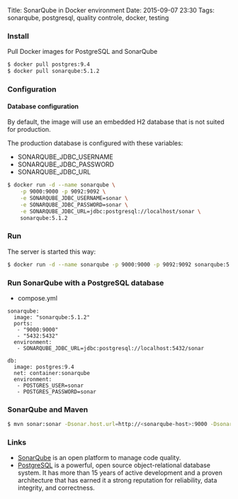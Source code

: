 Title: SonarQube in Docker environment
Date: 2015-09-07 23:30
Tags: sonarqube, postgresql, quality controle, docker, testing

### Install

Pull Docker images for PostgreSQL and SonarQube

```sh
$ docker pull postgres:9.4
$ docker pull sonarqube:5.1.2
```

### Configuration

#### Database configuration

By default, the image will use an embedded H2 database that is not suited for production.

The production database is configured with these variables: 

- SONARQUBE_JDBC_USERNAME
- SONARQUBE_JDBC_PASSWORD
- SONARQUBE_JDBC_URL

```sh
$ docker run -d --name sonarqube \
    -p 9000:9000 -p 9092:9092 \
    -e SONARQUBE_JDBC_USERNAME=sonar \
    -e SONARQUBE_JDBC_PASSWORD=sonar \
    -e SONARQUBE_JDBC_URL=jdbc:postgresql://localhost/sonar \
    sonarqube:5.1.2
```

### Run

The server is started this way:

```sh
$ docker run -d --name sonarqube -p 9000:9000 -p 9092:9092 sonarqube:5.1.2
```

### Run SonarQube with a PostgreSQL database

- compose.yml

```
sonarqube:
  image: "sonarqube:5.1.2"
  ports:
   - "9000:9000"
   - "5432:5432"
  environment:
   - SONARQUBE_JDBC_URL=jdbc:postgresql://localhost:5432/sonar

db:
  image: postgres:9.4
  net: container:sonarqube
  environment:
   - POSTGRES_USER=sonar
   - POSTGRES_PASSWORD=sonar
```

### SonarQube and Maven

```sh
$ mvn sonar:sonar -Dsonar.host.url=http://<sonarqube-host>:9000 -Dsonar.jdbc.url=jdbc:postgresql://<sonarqube-host>/sonar
```

### Links

- [SonarQube](http://www.sonarqube.org/) is an open platform to manage code quality.
- [PostgreSQL](http://www.postgresql.org) is a powerful, open source object-relational database system. It has more than 15 years of active development and a proven architecture that has earned it a strong reputation for reliability, data integrity, and correctness.




